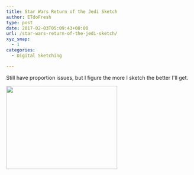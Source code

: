 ```yaml
---
title: Star Wars Return of the Jedi Sketch
author: ETdoFresh
type: post
date: 2017-02-03T05:09:43+00:00
url: /star-wars-return-of-the-jedi-sketch/
xyz_smap:
  - 1
categories:
  - Digital Sketching

---
```

Still have proportion issues, but I figure the more I sketch the better I'll get.

[<img class="aligncenter size-medium wp-image-701" src="http://www.etdofresh.com/wp-content/uploads/2017/02/StarWars-300x225.png" alt="" width="300" height="225" srcset="http://localhost/wp-content/uploads/2017/02/StarWars-300x225.png 300w, http://localhost/wp-content/uploads/2017/02/StarWars-768x576.png 768w, http://localhost/wp-content/uploads/2017/02/StarWars-1024x768.png 1024w, http://localhost/wp-content/uploads/2017/02/StarWars-1200x900.png 1200w, http://localhost/wp-content/uploads/2017/02/StarWars.png 1600w" sizes="(max-width: 300px) 100vw, 300px" />][1]

 [1]: http://www.etdofresh.com/wp-content/uploads/2017/02/StarWars.png